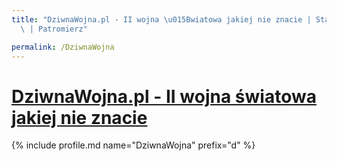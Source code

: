 ```yaml
---
title: "DziwnaWojna.pl - II wojna \u015Bwiatowa jakiej nie znacie | Statystyki patronite.pl\
  \ | Patromierz"

permalink: /DziwnaWojna
---
```


# [DziwnaWojna.pl - II wojna światowa jakiej nie znacie](https://patronite.pl/DziwnaWojna)

{% include profile.md name="DziwnaWojna" prefix="d" %}
